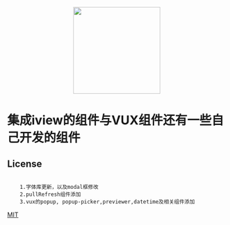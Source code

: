 <p align="center">
    <a href="https://www.iviewui.com">
        <img width="200" src="https://file.iviewui.com/logo.svg">
    </a>
</p>

# 集成iview的组件与VUX组件还有一些自己开发的组件

## License
```

    1.字体库更新，以及modal框修改
    2.pullRefresh组件添加
    3.vux的popup, popup-picker,previewer,datetime及相关组件添加
```
[MIT](http://opensource.org/licenses/MIT)
